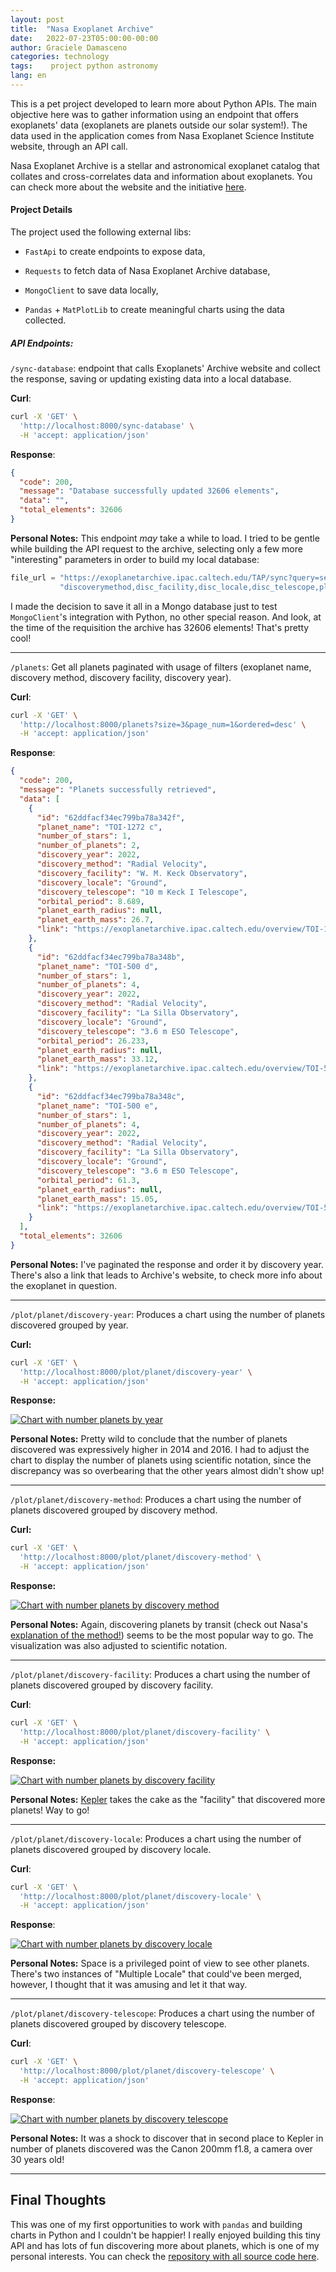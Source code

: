```yaml
---
layout: post
title:  "Nasa Exoplanet Archive"
date:   2022-07-23T05:00:00-00:00
author: Graciele Damasceno
categories: technology
tags:    project python astronomy
lang: en
---
```


This is a pet project developed to learn more about Python APIs. The main objective here was to gather information using an endpoint that offers exoplanets' data (exoplanets are planets outside our solar system!). The data used in the application comes from Nasa Exoplanet Science Institute website, through an API call. 

Nasa Exoplanet Archive is a stellar and astronomical exoplanet catalog that collates and cross-correlates data and information about exoplanets. You can check more about the website and the initiative [here][aboutnea].

#### Project Details

The project used the following external libs:

- `FastApi` to create endpoints to expose data,

- `Requests` to fetch data of Nasa Exoplanet Archive database,

- `MongoClient` to save data  locally,

- `Pandas` + `MatPlotLib` to create meaningful charts using the data collected.

##### API Endpoints:

`/sync-database`: endpoint that calls Exoplanets' Archive website and collect the response, saving or updating existing data into a local database. 

**Curl**:

```bash
curl -X 'GET' \
  'http://localhost:8000/sync-database' \
  -H 'accept: application/json'
```

**Response**:

```json
{
  "code": 200,
  "message": "Database successfully updated 32606 elements",
  "data": "",
  "total_elements": 32606
}
```

**Personal Notes:** This endpoint *may* take a while to load. I tried to be gentle while building the API request to the archive, selecting only a few more "interesting" parameters in order to build my local database:

```python
file_url = "https://exoplanetarchive.ipac.caltech.edu/TAP/sync?query=select+pl_name,sy_snum,sy_pnum,disc_year," \
           "discoverymethod,disc_facility,disc_locale,disc_telescope,pl_orbper,pl_rade,pl_bmasse+from+ps&format=json"
```

I made the decision to save it all in a Mongo database just to test `MongoClient`'s integration with Python, no other special reason. And look, at the time of the requisition the archive has 32606 elements! That's pretty cool!

---

`/planets`: Get all planets paginated with usage of filters (exoplanet name, discovery method, discovery facility, discovery year).

**Curl**:

```bash
curl -X 'GET' \
  'http://localhost:8000/planets?size=3&page_num=1&ordered=desc' \
  -H 'accept: application/json'
```

**Response**:

```json
{
  "code": 200,
  "message": "Planets successfully retrieved",
  "data": [
    {
      "id": "62ddfacf34ec799ba78a342f",
      "planet_name": "TOI-1272 c",
      "number_of_stars": 1,
      "number_of_planets": 2,
      "discovery_year": 2022,
      "discovery_method": "Radial Velocity",
      "discovery_facility": "W. M. Keck Observatory",
      "discovery_locale": "Ground",
      "discovery_telescope": "10 m Keck I Telescope",
      "orbital_period": 8.689,
      "planet_earth_radius": null,
      "planet_earth_mass": 26.7,
      "link": "https://exoplanetarchive.ipac.caltech.edu/overview/TOI-1272 c"
    },
    {
      "id": "62ddfacf34ec799ba78a348b",
      "planet_name": "TOI-500 d",
      "number_of_stars": 1,
      "number_of_planets": 4,
      "discovery_year": 2022,
      "discovery_method": "Radial Velocity",
      "discovery_facility": "La Silla Observatory",
      "discovery_locale": "Ground",
      "discovery_telescope": "3.6 m ESO Telescope",
      "orbital_period": 26.233,
      "planet_earth_radius": null,
      "planet_earth_mass": 33.12,
      "link": "https://exoplanetarchive.ipac.caltech.edu/overview/TOI-500 d"
    },
    {
      "id": "62ddfacf34ec799ba78a348c",
      "planet_name": "TOI-500 e",
      "number_of_stars": 1,
      "number_of_planets": 4,
      "discovery_year": 2022,
      "discovery_method": "Radial Velocity",
      "discovery_facility": "La Silla Observatory",
      "discovery_locale": "Ground",
      "discovery_telescope": "3.6 m ESO Telescope",
      "orbital_period": 61.3,
      "planet_earth_radius": null,
      "planet_earth_mass": 15.05,
      "link": "https://exoplanetarchive.ipac.caltech.edu/overview/TOI-500 e"
    }
  ],
  "total_elements": 32606
}
```

**Personal Notes:** I've paginated the response and order it by discovery year. There's also a link that leads to Archive's website, to check more info about the exoplanet in question.

---

`/plot/planet/discovery-year`: Produces a chart using the number of planets discovered grouped by year. 

**Curl:**

```bash
curl -X 'GET' \
  'http://localhost:8000/plot/planet/discovery-year' \
  -H 'accept: application/json'
```

**Response:**

<a href="/dev-on-track/assets/posts/2022-07-23/plot-discovery-year.png" data-lightbox="charts" data-title="Chart with number planets by year">
  <img src="/dev-on-track/assets/posts/2022-07-23/plot-discovery-year.png" title="Chart with number planets by year">
</a>

**Personal Notes:** Pretty wild to conclude that the number of planets discovered was expressively higher in 2014 and 2016. I had to adjust the chart to display the number of planets using scientific notation, since the discrepancy was so overbearing that the other years almost didn't show up!

---

`/plot/planet/discovery-method`: Produces a chart using the number of planets discovered grouped by discovery method.

**Curl:**

```bash
curl -X 'GET' \
  'http://localhost:8000/plot/planet/discovery-method' \
  -H 'accept: application/json'
```

**Response:**

<a href="/dev-on-track/assets/posts/2022-07-23/plot-discovery-method.png" data-lightbox="charts" data-title="Chart with number planets by discovery method">
  <img src="/dev-on-track/assets/posts/2022-07-23/plot-discovery-method.png" title="Chart with number planets by discovery method">
</a>

**Personal Notes:** Again, discovering planets by transit (check out Nasa's [explanation of the method!][transit]) seems to be the most popular way to go. The visualization was also adjusted to scientific notation.

---

`/plot/planet/discovery-facility`: Produces a chart using the number of planets discovered grouped by discovery facility.

**Curl**:

```bash
curl -X 'GET' \
  'http://localhost:8000/plot/planet/discovery-facility' \
  -H 'accept: application/json'
```

**Response:**

<a href="/dev-on-track/assets/posts/2022-07-23/plot-discovery-facility.png" data-lightbox="charts" data-title="Chart with number planets by discovery facility">
  <img src="/dev-on-track/assets/posts/2022-07-23/plot-discovery-facility.png" title="Chart with number planets by discovery facility">
</a>

**Personal Notes:** [Kepler][kepler] takes the cake as the "facility" that discovered more planets! Way to go!

---

`/plot/planet/discovery-locale`: Produces a chart using the number of planets discovered grouped by discovery locale.

**Curl**:

```bash
curl -X 'GET' \
  'http://localhost:8000/plot/planet/discovery-locale' \
  -H 'accept: application/json'
```

**Response**:

<a href="/dev-on-track/assets/posts/2022-07-23/plot-discovery-locale.png" data-lightbox="charts" data-title="Chart with number planets by discovery locale">
  <img src="/dev-on-track/assets/posts/2022-07-23/plot-discovery-locale.png" title="Chart with number planets by discovery locale">
</a>

**Personal Notes:** Space is a privileged point of view to see other planets. There's two instances of "Multiple Locale" that could've been merged, however, I thought that it was amusing and let it that way. 

---

`/plot/planet/discovery-telescope`: Produces a chart using the number of planets discovered grouped by discovery telescope.

**Curl**:

```bash
curl -X 'GET' \
  'http://localhost:8000/plot/planet/discovery-telescope' \
  -H 'accept: application/json'
```

**Response**:

<a href="/dev-on-track/assets/posts/2022-07-23/plot-discovery-telescope.png" data-lightbox="charts" data-title="Chart with number planets by discovery telescope">
  <img src="/dev-on-track/assets/posts/2022-07-23/plot-discovery-telescope.png" title="Chart with number planets by discovery telescope">
</a>

**Personal Notes:** It was a shock to discover that in second place to Kepler in number of planets discovered was the Canon 200mm f1.8, a camera over 30 years old!

---

## Final Thoughts

This was one of my first opportunities to work with `pandas` and building charts in Python and I couldn't be happier! I really enjoyed building this tiny API and has lots of fun discovering more about planets, which is one of my personal interests. You can check the [repository with all source code here][repo].

[aboutnea]: https://exoplanetarchive.ipac.caltech.edu/docs/intro.html

[transit]: https://exoplanets.nasa.gov/faq/31/whats-a-transit/

[kepler]: https://exoplanets.nasa.gov/keplerscience/

[repo]: https://github.com/GracieleDamasceno/nasa-exoplanet-archive